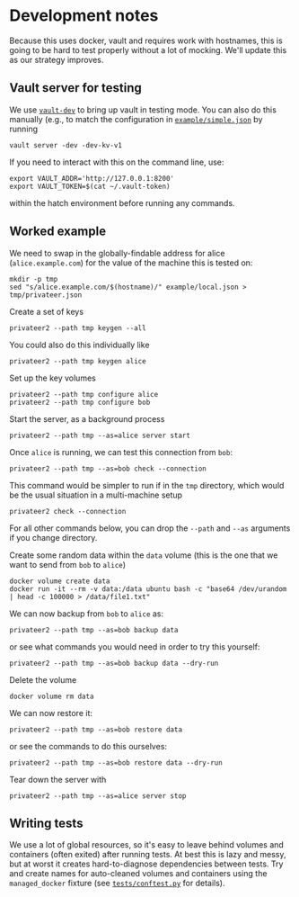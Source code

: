 # Development notes

Because this uses docker, vault and requires work with hostnames, this is going to be hard to test properly without a lot of mocking.  We'll update this as our strategy improves.

## Vault server for testing

We use [`vault-dev`](https://github.com/vimc/vault-dev) to bring up vault in testing mode.  You can also do this manually (e.g., to match the configuration in [`example/simple.json`](example/simple.json) by running

```
vault server -dev -dev-kv-v1
```

If you need to interact with this on the command line, use:

```
export VAULT_ADDR='http://127.0.0.1:8200'
export VAULT_TOKEN=$(cat ~/.vault-token)
```

within the hatch environment before running any commands.

## Worked example

We need to swap in the globally-findable address for alice (`alice.example.com`) for the value of the machine this is tested on:

```
mkdir -p tmp
sed "s/alice.example.com/$(hostname)/" example/local.json > tmp/privateer.json
```

Create a set of keys

```
privateer2 --path tmp keygen --all
```

You could also do this individually like

```
privateer2 --path tmp keygen alice
```

Set up the key volumes

```
privateer2 --path tmp configure alice
privateer2 --path tmp configure bob
```

Start the server, as a background process

```
privateer2 --path tmp --as=alice server start
```

Once `alice` is running, we can test this connection from `bob`:

```
privateer2 --path tmp --as=bob check --connection
```

This command would be simpler to run if in the `tmp` directory, which would be the usual situation in a multi-machine setup

```
privateer2 check --connection
```

For all other commands below, you can drop the `--path` and `--as` arguments if you change directory.

Create some random data within the `data` volume (this is the one that we want to send from `bob` to `alice`)

```
docker volume create data
docker run -it --rm -v data:/data ubuntu bash -c "base64 /dev/urandom | head -c 100000 > /data/file1.txt"
```

We can now backup from `bob` to `alice` as:

```
privateer2 --path tmp --as=bob backup data
```

or see what commands you would need in order to try this yourself:

```
privateer2 --path tmp --as=bob backup data --dry-run
```

Delete the volume

```
docker volume rm data
```

We can now restore it:

```
privateer2 --path tmp --as=bob restore data
```

or see the commands to do this ourselves:

```
privateer2 --path tmp --as=bob restore data --dry-run
```

Tear down the server with

```
privateer2 --path tmp --as=alice server stop
```

## Writing tests

We use a lot of global resources, so it's easy to leave behind volumes and containers (often exited) after running tests. At best this is lazy and messy, but at worst it creates hard-to-diagnose dependencies between tests. Try and create names for auto-cleaned volumes and containers using the `managed_docker` fixture (see [`tests/conftest.py`](tests/conftest.py) for details).
